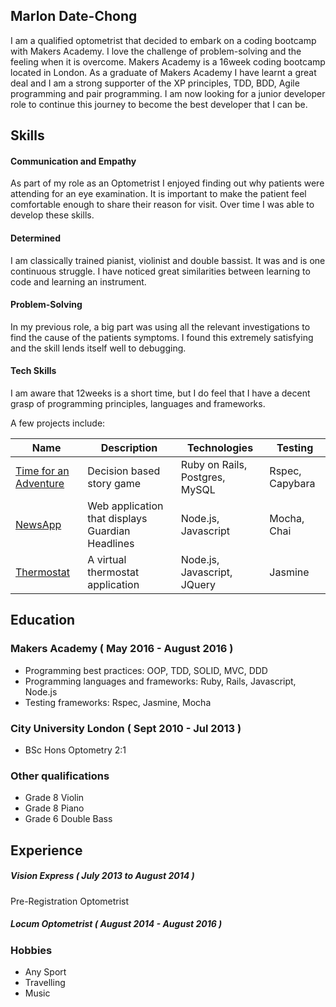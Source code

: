 ## Marlon Date-Chong

I am a qualified optometrist that decided to embark on a coding bootcamp with Makers Academy. I love the challenge of problem-solving and the feeling when it is overcome.
Makers Academy is a 16week coding bootcamp located in London. As a graduate of Makers Academy I have learnt a great deal and I am a strong supporter of the XP principles, TDD, BDD, Agile programming and pair programming.
I am now looking for a junior developer role to continue this journey to become the best developer that I can be.



## Skills

#### Communication and Empathy

As part of my role as an Optometrist I enjoyed finding out why patients were attending for an eye examination. It is important to make the patient feel comfortable enough to share their reason for visit. Over time I was able to develop these skills.


#### Determined

I am classically trained pianist, violinist and double bassist. It was and is one continuous struggle. I have noticed great similarities between learning to code and learning an instrument.

#### Problem-Solving

In my previous role, a big part was using all the relevant investigations to find the cause of the patients symptoms. I found this extremely satisfying and the skill lends itself well to debugging.

#### Tech Skills

I am aware that 12weeks is a short time, but I do feel that I have a decent grasp of programming principles, languages and frameworks.

A few projects include:

| Name                                                   | Description                                                | Technologies                   | Testing         |
|      ---------------------------------------           | -------------------                                        | ----------------------         | ------------    |
| [Time for an Adventure](https://github.com/lomlo/TFAA) | Decision based story game                                  | Ruby on Rails, Postgres, MySQL | Rspec, Capybara |
| [NewsApp](https://github.com/marlondc/newsApp)         | Web application that displays Guardian Headlines           | Node.js, Javascript            | Mocha, Chai     |
| [Thermostat](https://github.com/marlondc/thermostat)   | A virtual thermostat application                           | Node.js, Javascript, JQuery    | Jasmine         |  



## Education

### Makers Academy ( May 2016 - August 2016 )


- Programming best practices: OOP, TDD, SOLID, MVC, DDD
- Programming languages and frameworks: Ruby, Rails, Javascript, Node.js
- Testing frameworks: Rspec, Jasmine, Mocha

### City University London ( Sept 2010 - Jul 2013 )

- BSc Hons Optometry 2:1

### Other qualifications

- Grade 8 Violin
- Grade 8 Piano
- Grade 6 Double Bass

## Experience

##### Vision Express ( July 2013 to August 2014 )  
Pre-Registration Optometrist

##### Locum Optometrist ( August 2014 - August 2016 )

### Hobbies

- Any Sport
- Travelling
- Music
